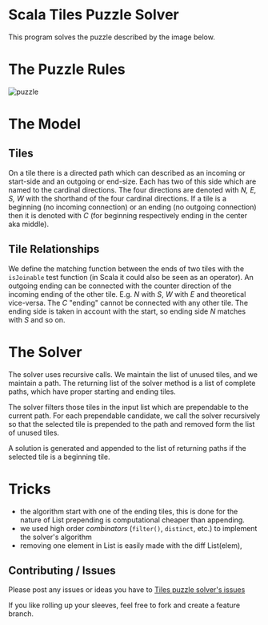 Scala Tiles Puzzle Solver
=========================

This program solves the puzzle described by the image below.


# The Puzzle Rules

![puzzle](http://famsterdamworld.com/ticofab/puzzle.jpg)


# The Model

## Tiles

On a tile there is a directed path which can described as an incoming or start-side and an outgoing or end-size. Each has two of this side which are named to the cardinal directions. The four directions are denoted with *N, E, S, W* with the shorthand of the four cardinal directions. If a tile is a beginning (no incoming connection) or an ending (no outgoing connection) then it is denoted with *C* (for beginning respectively ending in the center aka middle).

## Tile Relationships

We define the matching function between the ends of two tiles with the ```isJoinable``` test function (in Scala it could also be seen as an operator). An outgoing ending can be connected with the counter direction of the incoming ending of the other tile. E.g. *N* with *S*, *W* with *E* and theoretical vice-versa. The *C* "ending" cannot be connected with any other tile. The ending side is taken in account with the start, so ending side *N* matches with *S* and so on.

# The Solver

The solver uses recursive calls. We maintain the list of unused tiles, and we maintain a path. The returning list of the solver method is a list of complete paths, which have proper starting and ending tiles.

The solver filters those tiles in the input list which are prependable to the current path. For each prependable candidate, we call the solver recursively so that the selected tile is prepended to the path and removed form the list of unused tiles.

A solution is generated and appended to the list of returning paths if the selected tile is a beginning tile.

# Tricks
- the algorithm start with one of the ending tiles, this is done for the nature of List prepending is computational cheaper than appending.
- we used high order *combinators* (```filter()```, ```distinct```, etc.) to implement the solver's algorithm
- removing one element in List is easily made with the diff List(elem),

## Contributing / Issues

Please post any issues or ideas you have to [Tiles puzzle solver's issues](https://github.com/amsterdam-scala/AS-Tiles-puzzle-solver/issues)

If you like rolling up your sleeves, feel free to fork and create a feature branch.
